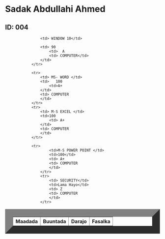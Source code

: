 
<html>
    <title> Natiijo</title>
    <head>
        <link rel="stylesheet" href="table.css"/>
        <body>  
            <h1> Sadak Abdullahi Ahmed</h1>
            <h2> ID: 004</h2>
            <table border="25">
                <tr>
                    <th>Maadada </th>
                    <th>Buuntada</th>
                    <th>Darajo</th>
                    <th>Fasalka</th>
                </tr>
                
                    <td> WINDOW 10</td>
                   
                    <td> 90
                        <td>  A
                        <td> COMPUTER</td>
                    </td>
                </tr>
            
                <tr>
                    <td> MS- WORD </td>
                    <td>   100
                        <td>A+
                    </td>
                    <td> COMPUTER
                    </td>
                </tr>
                <tr>
                    <td> M-S EXCEL </td>
                    <td>100 
                        <td> A+
                    </td>
                    <td> COMPUTER
                    </td>
                </tr>
                
                <tr>
                        <td>M-S POWER POINT </td>
                        <td>100</td>
                        <td> A+
                        <td> COMPUTER
                        </td>
                    </tr>
                    <tr>
                        <td> SECURITY</td>
                        <td>Lama Hayo</td>
                        <td> Z
                        <td> COMPUTER
                        </td>
                    </tr>






                        
